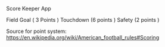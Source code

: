 Score Keeper App

Field Goal ( 3 Points )
Touchdown (6 points )
Safety (2 points )

Source for point system: https://en.wikipedia.org/wiki/American_football_rules#Scoring
